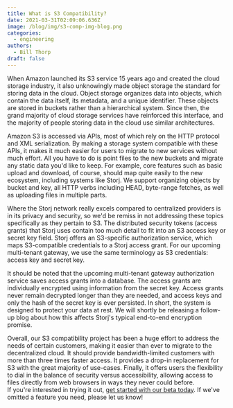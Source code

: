 ```yaml
---
title: What is S3 Compatibility?
date: 2021-03-31T02:09:06.636Z
image: /blog/img/s3-comp-img-blog.png
categories:
  - engineering
authors:
  - Bill Thorp
draft: false
---
```

When Amazon launched its S3 service 15 years ago and created the cloud storage industry, it also unknowingly made object storage the standard for storing data in the cloud. Object storage organizes data into objects, which contain the data itself, its metadata, and a unique identifier. These objects are stored in buckets rather than a hierarchical system. Since then, the grand majority of cloud storage services have reinforced this interface, and the majority of people storing data in the cloud use similar architectures.

Amazon S3 is accessed via APIs, most of which rely on the HTTP protocol and XML serialization. By making a storage system compatible with these APIs, it makes it much easier for users to migrate to new services without much effort. All you have to do is point files to the new buckets and migrate any static data you'd like to keep. For example, core features such as basic upload and download, of course, should map quite easily to the new ecosystem, including systems like Storj. We support organizing objects by bucket and key, all HTTP verbs including HEAD, byte-range fetches, as well as uploading files in multiple parts.

Where the Storj network really excels compared to centralized providers is in its privacy and security, so we'd be remiss in not addressing these topics specifically as they pertain to S3. The distributed security tokens (access grants) that Storj uses contain too much detail to fit into an S3 access key or secret key field. Storj offers an S3-specific authorization service, which maps S3-compatible credentials to a Storj access grant. For our upcoming multi-tenant gateway, we use the same terminology as S3 credentials: access key and secret key.

It should be noted that the upcoming multi-tenant gateway authorization service saves access grants into a database. The access grants are individually encrypted using information from the secret key. Access grants never remain decrypted longer than they are needed, and access keys and only the hash of the secret key is ever persisted. In short, the system is designed to protect your data at rest. We will shortly be releasing a follow-up blog about how this affects Storj's typical end-to-end encryption promise.

Overall, our S3 compatibility project has been a huge effort to address the needs of certain customers, making it easier than ever to migrate to the decentralized cloud. It should provide bandwidth-limited customers with more than three times faster access. It provides a drop-in replacement for S3 with the great majority of use-cases. Finally, it offers users the flexibility to dial in the balance of security versus accessibility, allowing access to files directly from web browsers in ways they never could before.\
If you're interested in trying it out, [get started with our beta today](https://us2.tardigrade.io/signup). If we've omitted a feature you need, please let us know!